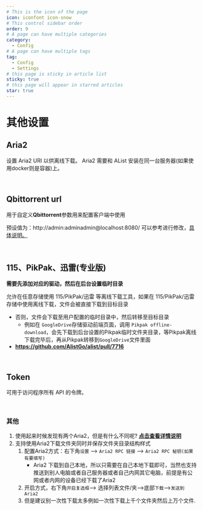 ```yaml
---
# This is the icon of the page
icon: iconfont icon-snow
# This control sidebar order
order: 9
# A page can have multiple categories
category:
  - Config
# A page can have multiple tags
tag:
  - Config
  - Settings
# this page is sticky in article list
sticky: true
# this page will appear in starred articles
star: true
---
```


# 其他设置

## **Aria2**

设置 Aria2 URI 以供离线下载。 Aria2 需要和 AList 安装在同一台服务器(如果使用docker则是容器)上。

<br/>



## **Qbittorrent url**

用于自定义**Qbittorrent**参数用来配置客户端中使用

预设值为：http://admin:adminadmin@localhost:8080/
可以参考进行修改，[具体说明。](../guide/advanced/offline-download.md#_2-qbittorrent)

<br/>



## **115、PikPak、迅雷(专业版)**

**需要先添加对应的驱动，然后在后台设置临时目录**

允许在任意存储使用 115/PikPak/迅雷 等离线下载工具，如果在 115/PikPak/迅雷 存储中使用离线下载，文件会被直接下载到目标目录

- 否则，文件会下载至用户配置的临时目录中，然后转移至目标目录
  - 例如在 `GoogleDrive`存储驱动前端页面，调用 `Pikpak offline-download`，会先下载到后台设置的Pikpak临时文件夹目录，等Pikpak离线下载完毕后，再从Pikpak转移到`GoogleDrive`文件里面
- **https://github.com/AlistGo/alist/pull/7716**

<br/>



## **Token**

可用于访问程序所有 API 的令牌。

<br/>



### **其他**

1. 使用起来时候发现有两个Aria2，但是有什么不同呢? [**点击查看详情说明**](../faq/why.md#两个aria2有什么不同)
2. 支持使用Aria2下载文件夹同时并保存文件夹目录结构样式
   1. 配置Aria2方式：右下角`设置` --> `Aria2 RPC 链接` --> `Aria2 RPC 秘钥(如果有要填写)`
      - Aria2 下载到自己本地，所以只需要在自己本地下载即可，当然也支持推送到别人电脑或者自己服务器或者自己内网其它电脑，前提是有公网或者内网的设备已经下载了Aria2
   2. 开启方式，右下角`开启复选框`--> 选择列表文件/夹-->底部`下载`-->`发送到Aria2`
   3. 但是建议别一次性下载太多例如一次性下载上千个文件夹然后上万个文件.

